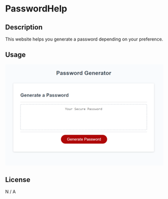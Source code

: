 # PasswordHelp


## Description

This website helps you generate a password depending on your preference.

## Usage

![Alt text](Password%20Gen.png)
## License

N / A


